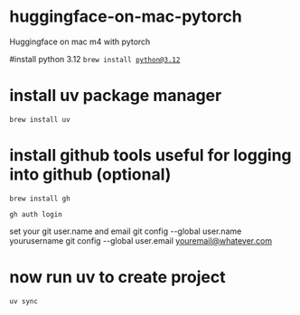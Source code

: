 # huggingface-on-mac-pytorch
Huggingface on mac m4 with pytorch

#install python 3.12 
<code>brew install python@3.12</code>
# install uv package manager
<code>brew install uv</code>
# install github tools useful for logging into github (optional)
<code>brew install gh</code>

<code>gh auth login</code>

set your git user.name and email
git config --global user.name yourusername
git config --global user.email youremail@whatever.com


# now run uv to create project
<code>uv sync</code>
